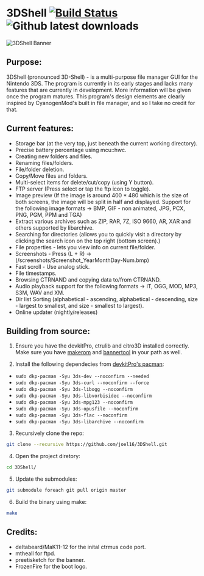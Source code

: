# 3DShell [![Build Status](https://travis-ci.org/joel16/3DShell.svg?branch=master)](https://travis-ci.org/joel16/3DShell) ![Github latest downloads](https://img.shields.io/github/downloads/joel16/3DShell/total.svg)

![3DShell Banner](http://i.imgur.com/Z2pzVVZ.png)


Purpose:
--------------------------------------------------------------------------------
3DShell (pronounced 3D-Shell) - is a multi-purpose file manager GUI for the Nintendo 3DS. The program is currently in its early stages and lacks many features that are currently in development. More information will be given once the program matures. This program's design elements are clearly inspired by CyanogenMod's built in file manager, and so I take no credit for that.


Current features:
--------------------------------------------------------------------------------
- Storage bar (at the very top, just beneath the current working directory).
- Precise battery percentage using mcu::hwc.
- Creating new folders and files.
- Renaming files/folders.
- File/folder deletion.
- Copy/Move files and folders.
- Multi-select items for delete/cut/copy (using Y button).
- FTP server (Press select or tap the ftp icon to toggle).
- Image preview (If the image is around 400 * 480 which is the size of both screens, the image will be split in half and displayed. Support for the following image formats -> BMP, GIF - non animated, JPG, PCX, PNG, PGM, PPM and TGA)
- Extract various archives such as ZIP, RAR, 7Z, ISO 9660, AR, XAR and others supported by libarchive.
- Searching for directories (allows you to quickly visit a directory by clicking the search icon on the top right (bottom screen).)
- File properties - lets you view info on current file/folder.
- Screenshots - Press (L + R) -> (/screenshots/Screenshot_YearMonthDay-Num.bmp)
- Fast scroll - Use analog stick.
- File timestamps.
- Browsing CTRNAND and copying data to/from CTRNAND.
- Audio playback support for the following formats -> IT, OGG, MOD, MP3, S3M, WAV and XM.
- Dir list Sorting (alphabetical - ascending, alphabetical - descending, size - largest to smallest, and size - smallest to largest).
- Online updater (nightly/releases)

Building from source:
--------------------------------------------------------------------------------
1. Ensure you have the devkitPro, ctrulib and citro3D installed correctly. Make sure you have [makerom](https://github.com/profi200/Project_CTR) and [bannertool](https://github.com/Steveice10/bannertool) in your path as well.

2. Install the following dependecies from [devkitPro's pacman](https://devkitpro.org/viewtopic.php?f=13&t=8702):
* `sudo dkp-pacman -Syu 3ds-dev --noconfirm --needed`
* `sudo dkp-pacman -Syu 3ds-curl --noconfirm --force`
* `sudo dkp-pacman -Syu 3ds-libogg --noconfirm`
* `sudo dkp-pacman -Syu 3ds-libvorbisidec --noconfirm`
* `sudo dkp-pacman -Syu 3ds-mpg123 --noconfirm`
* `sudo dkp-pacman -Syu 3ds-opusfile --noconfirm`
* `sudo dkp-pacman -Syu 3ds-flac --noconfirm`
* `sudo dkp-pacman -Syu 3ds-libarchive --noconfirm`

3. Recursively clone the repo:
```bash
git clone --recursive https://github.com/joel16/3DShell.git
```
4. Open the project diretory:
```bash
cd 3DShell/
```
5. Update the submodules:
```bash
git submodule foreach git pull origin master
```
6. Build the binary using make:
```bash
make
```

Credits:
--------------------------------------------------------------------------------
- deltabeard/MaK11-12 for the inital ctrmus code port.
- mtheall for ftpd.
- preetisketch for the banner.
- FrozenFire for the boot logo.
